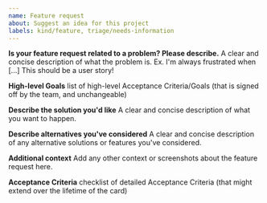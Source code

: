 ```yaml
---
name: Feature request
about: Suggest an idea for this project
labels: kind/feature, triage/needs-information
---
```


**Is your feature request related to a problem? Please describe.**
A clear and concise description of what the problem is. Ex. I'm always frustrated when [...]
This should be a user story!

**High-level Goals**
list of high-level Acceptance Criteria/Goals (that is signed off by the team, and unchangeable)

**Describe the solution you'd like**
A clear and concise description of what you want to happen.

**Describe alternatives you've considered**
A clear and concise description of any alternative solutions or features you've considered.

**Additional context**
Add any other context or screenshots about the feature request here.

**Acceptance Criteria**
checklist of detailed Acceptance Criteria (that might extend over the lifetime of the card)

<!-- If applicable add a measure of complexity (story points)/time estimate to the title using [...pt] -->
